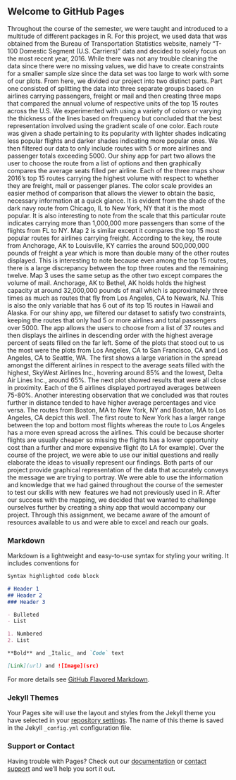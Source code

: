 ## Welcome to GitHub Pages

Throughout the course of the semester, we were taught and introduced to a multitude of different packages in R. For this project, we used data that was obtained from the Bureau of Transportation Statistics website, namely “T-100 Domestic Segment (U.S. Carriers)” data and decided to solely focus on the most recent year, 2016. While there was not any trouble cleaning the data since there were no missing values, we did have to create constraints for a smaller sample size since the data set was too large to work with some of our plots. From here, we divided our project into two distinct parts. Part one consisted of splitting the data into three separate groups based on airlines carrying passengers, freight or mail and then creating three maps that compared the annual volume of respective units of the top 15 routes across the U.S. We experimented with using a variety of colors or varying the thickness of the lines based on frequency but concluded that the best representation involved using the gradient scale of one color. Each route was given a shade pertaining to its popularity with lighter shades indicating less popular flights and darker shades indicating more popular ones. We then filtered our data to only include routes with 5 or more airlines and passenger totals exceeding 5000. Our shiny app for part two allows the user to choose the route from a list of options and then graphically compares the average seats filled per airline. Each of the three maps show 2016’s top 15 routes carrying the highest volume with respect to whether they are freight, mail or passenger planes. The color scale provides an easier method of comparison that allows the viewer to obtain the basic, necessary information at a quick glance. It is evident from the shade of the dark navy route from Chicago, IL to New York, NY that it is the most popular. It is also interesting to note from the scale that this particular route indicates carrying more than 1,000,000 more passengers than some of the flights from FL to NY. Map 2 is similar except it compares the top 15 most popular routes for airlines carrying freight. According to the key, the route from Anchorage, AK to Louisville, KY carries the around 500,000,000 pounds of freight a year which is more than double many of the other routes displayed. This is interesting to note because even among the top 15 routes, there is a large discrepancy between the top three routes and the remaining twelve. Map 3 uses the same setup as the other two except compares the volume of mail. Anchorage, AK to Bethel, AK holds holds the highest capacity at around 32,000,000 pounds of mail which is approximately three times as much as routes that fly from Los Angeles, CA to Newark, NJ. This is also the only variable that has 6 out of its top 15 routes in Hawaii and Alaska. For our shiny app, we filtered our dataset to satisfy two constraints, keeping the routes that only had 5 or more airlines and total passengers over 5000. The app allows the users to choose from a list of 37 routes and then displays the airlines in descending order with the highest average percent of seats filled on the far left. Some of the plots that stood out to us the most were the plots from Los Angeles, CA to San Francisco, CA and Los Angeles, CA to Seattle, WA. The first shows a large variation in the spread amongst the different airlines in respect to the average seats filled with the highest, SkyWest Airlines Inc., hovering around 85% and the lowest, Delta Air Lines Inc., around 65%. The next plot showed results that were all close in proximity. Each of the 6 airlines displayed portrayed averages between 75-80%. Another interesting observation that we concluded was that routes further in distance tended to have higher average percentages and vice versa. The routes from Boston, MA to New York, NY and Boston, MA to Los Angeles, CA depict this well. The first route to New York has a larger range between the top and bottom most flights whereas the route to Los Angeles has a more even spread across the airlines. This could be because shorter flights are usually cheaper so missing the flights has a lower opportunity cost than a further and more expensive flight (to LA for example). Over the course of the project, we were able to use our initial questions and really elaborate the ideas to visually represent our findings. Both parts of our project provide graphical representation of the data that accurately conveys the message we are trying to portray. We were able to use the information and knowledge that we had gained throughout the course of the semester to test our skills with new  features we had not previously used in R. After our success with the mapping, we decided that we wanted to challenge ourselves further by creating a shiny app that would accompany our project. Through this assignment, we became aware of the amount of resources available to us and were able to excel and reach our goals.  

### Markdown

Markdown is a lightweight and easy-to-use syntax for styling your writing. It includes conventions for

```markdown
Syntax highlighted code block

# Header 1
## Header 2
### Header 3

- Bulleted
- List

1. Numbered
2. List

**Bold** and _Italic_ and `Code` text

[Link](url) and ![Image](src)
```

For more details see [GitHub Flavored Markdown](https://guides.github.com/features/mastering-markdown/).

### Jekyll Themes

Your Pages site will use the layout and styles from the Jekyll theme you have selected in your [repository settings](https://github.com/WHF0530/Flight-Routes-Analysis/settings). The name of this theme is saved in the Jekyll `_config.yml` configuration file.

### Support or Contact

Having trouble with Pages? Check out our [documentation](https://help.github.com/categories/github-pages-basics/) or [contact support](https://github.com/contact) and we’ll help you sort it out.
